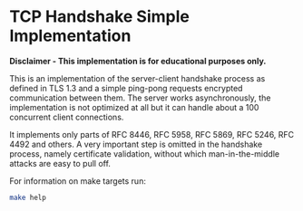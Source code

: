 # TCP Handshake Simple Implementation

**Disclaimer - This implementation is for educational purposes only.**

This is an implementation of the server-client handshake process as defined in TLS 1.3 and a simple ping-pong requests
encrypted communication between them. The server works asynchronously, the implementation is not optimized at all but it
can handle about a 100 concurrent client connections.

It implements only parts of RFC 8446, RFC 5958, RFC 5869, RFC 5246, RFC 4492 and others.
A very important step is omitted in the handshake process, namely certificate validation, without which
man-in-the-middle attacks are easy to pull off.

For information on make targets run:
```bash
make help
```